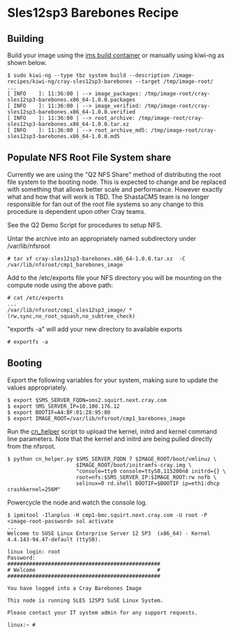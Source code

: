 # Sles12sp3 Barebones Recipe

## Building

Build your image using the [ims build container](https://stash.us.cray.com/projects/SCMS/repos/ims/browse) 
or manually using kiwi-ng as shown below.

    $ sudo kiwi-ng --type tbz system build --description /image-recipes/kiwi-ng/cray-sles12sp3-barebones --target /tmp/image-root/
    ...
    [ INFO    ]: 11:36:00 | --> image_packages: /tmp/image-root/cray-sles12sp3-barebones.x86_64-1.0.0.packages
    [ INFO    ]: 11:36:00 | --> image_verified: /tmp/image-root/cray-sles12sp3-barebones.x86_64-1.0.0.verified
    [ INFO    ]: 11:36:00 | --> root_archive: /tmp/image-root/cray-sles12sp3-barebones.x86_64-1.0.0.tar.xz
    [ INFO    ]: 11:36:00 | --> root_archive_md5: /tmp/image-root/cray-sles12sp3-barebones.x86_64-1.0.0.md5

## Populate NFS Root File System share

Currently we are using the "Q2 NFS Share" method of distributing the root file system to the booting node.
This is expected to change and be replaced with something that allows better scale and performance. However
exactly what and how that will work is TBD. The ShastaCMS team is no longer responsible for fan out of the
root file systems so any change to this procedure is dependent upon other Cray teams.

See the Q2 Demo Script for procedures to setup NFS.

Untar the archive into an appropriately named subdirectory under /var/lib/nfsroot


    # tar xf cray-sles12sp3-barebones.x86_64-1.0.0.tar.xz  -C /var/lib/nfsroot/cmp1_barebones_image

Add to the /etc/exports file your NFS directory you will be mounting on the compute node using the above path:


    # cat /etc/exports
    ...
    /var/lib/nfsroot/cmp1_sles12sp3_image/ *(rw,sync,no_root_squash,no_subtree_check)
    
    
"exportfs -a" will add your new directory to available exports


    # exportfs -a

## Booting


Export the following variables for your system, making sure to update the values appropriately. 

    $ export $SMS_SERVER_FQDN=sms2.squirt.next.cray.com
    $ export SMS_SERVER_IP=10.100.176.12
    $ export BOOTIF=A4:BF:01:28:95:80
    $ export IMAGE_ROOT=/var/lib/nfsroot/cmp1_barebones_image
    
Run the [cn_helper](https://stash.us.cray.com/projects/SMTEST/repos/robot/browse/utils/cn_helper.py) 
script to upload the kernel, initrd and kernel command line parameters. Note that
the kernel and initrd are being pulled directly from the nfsroot.
    
    $ python cn_helper.py $SMS_SERVER_FQDN 7 $IMAGE_ROOT/boot/vmlinuz \
                          $IMAGE_ROOT/boot/initramfs-cray.img \ 
                          "console=tty0 console=ttyS0,115200n8 initrd={} \
                          root=nfs:$SMS_SERVER_IP:$IMAGE_ROOT:rw nofb \ 
                          selinux=0 rd.shell BOOTIF=$BOOTIF ip=eth1:dhcp crashkernel=256M" 

Powercycle the node and watch the console log.


    $ ipmitool -Ilanplus -H cmp1-bmc.squirt.next.cray.com -U root -P <image-root-password> sol activate
    ...
    Welcome to SUSE Linux Enterprise Server 12 SP3  (x86_64) - Kernel 4.4.143-94.47-default (ttyS0).

    linux login: root
    Password:
    #################################################
    # Welcome                                       #
    #################################################
    
    You have logged into a Cray Barebones Image
    
    This node is running SLES 12SP3 SuSE Linux System.
    
    Please contact your IT system admin for any support requests.
    
    linux:~ #